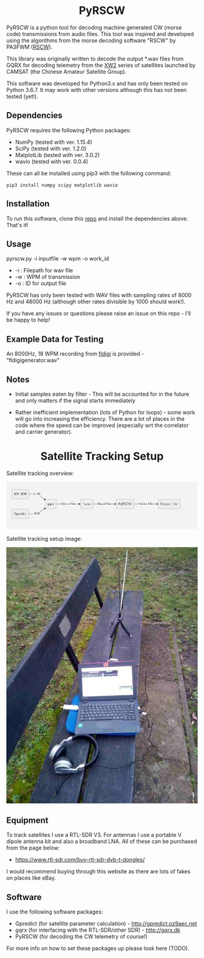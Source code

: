
<h1 align="center"> PyRSCW </h1> 

PyRSCW is a python tool for decoding machine generated CW (morse code) transmissions from audio files. This tool was inspired and developed using the algorithms from the morse decoding software "RSCW" by PA3FWM ([RSCW](http://wwwhome.cs.utwente.nl/~ptdeboer/ham/rscw/)).

This library was originally written to decode the output *.wav files from GQRX for decoding telemetry from the [XW2](https://amsat-uk.org/satellites/communications/camsat-xw-2/) series of satellites launched by CAMSAT (the Chinese Amateur Satellite Group).

This software was developed for Python3.x and has only been tested on Python 3.6.7. It may work with other versions although this has not been tested (yet!).

## Dependencies
PyRSCW requires the following Python packages:
 - NumPy (tested with ver. 1.15.4)
 - SciPy (tested with ver. 1.2.0)
 - MatplotLib (tested with ver. 3.0.2)
 - wavio (tested with ver. 0.0.4)

These can all be installed using pip3 with the following command:
```
pip3 install numpy scipy matplotlib wavio
```

## Installation
To run this software, clone this [repo](https://github.com/m0zjo-code/Pyrscw) and install the dependencies above. That's it!

## Usage

pyrscw.py -i inputfile -w wpm -o work_id

 - -i : Filepath for wav file
 - -w : WPM of transmission
 - -o : ID for output file
 
PyRSCW has only been tested with WAV files with sampling rates of 8000 Hz and 48000 Hz (although other rates divisible by 1000 should work!).

If you have any issues or questions please raise an issue on this repo - I'll be happy to help!

## Example Data for Testing
An 8000Hz, 18 WPM recording from [fldigi](http://www.w1hkj.com) is provided - "fldigigenerator.wav"

## Notes

- Initial samples eaten by filter - This will be accounted for in the future and only matters if the signal starts immediately 

- Rather inefficient implementation (lots of Python for loops) - some work will go into increasing the efficiency. There are a lot of places in the code where the speed can be improved (especially wrt the correlator and carrier generator).


<h1 align="center"> Satellite Tracking Setup </h1> 

Satellite tracking overview:

![Flow Graph](docs/gph.PNG?raw=true "Flow Graph")

Satellite tracking setup image:

![Satellite Tracking Setup](docs/satsetup.jpg?raw=true "Flow Graph")

## Equipment
To track satellites I use a RTL-SDR V3. For antennas I use a portable V dipole antenna kit and also a broadband LNA. All of these can be purchased from the page below:
 - https://www.rtl-sdr.com/buy-rtl-sdr-dvb-t-dongles/   
 
I would recommend buying through this website as there are lots of fakes on places like eBay.


## Software

I use the following software packages:
 - Gpredict (for satellite parameter calculation) - http://gpredict.oz9aec.net
 - gqrx (for interfacing with the RTL-SDR/other SDR) - http://gqrx.dk
 - PyRSCW (for decoding the CW telemetry of course!)

For more info on how to set these packages up please look here (TODO).

